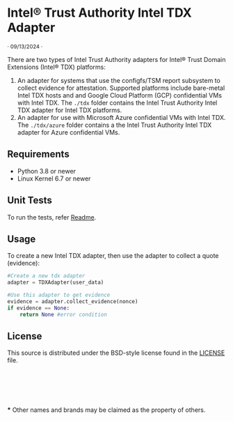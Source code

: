 # Intel® Trust Authority Intel TDX Adapter

<p style="font-size: 0.875em;">· 09/13/2024 ·</p>

There are two types of Intel Trust Authority adapters for Intel® Trust Domain Extensions (Intel® TDX) platforms:

1. An adapter for systems that use the configfs/TSM report subsystem to collect evidence for attestation. Supported platforms include bare-metal Intel TDX hosts and and Google Cloud Platform (GCP) confidential VMs with Intel TDX. The `./tdx` folder contains the Intel Trust Authority Intel TDX adapter for Intel TDX platforms.
2. An adapter for use with Microsoft Azure confidential VMs with Intel TDX. The `./tdx/azure` folder contains a the Intel Trust Authority Intel TDX adapter for Azure confidential VMs.


## Requirements

- Python 3.8 or newer
- Linux Kernel 6.7 or newer

## Unit Tests
To run the tests, refer [Readme](../../../test/README.md).

## Usage

To create a new Intel TDX adapter, then use the adapter to collect a quote (evidence):

```python
#Create a new tdx adapter
adapter = TDXAdapter(user_data)

#Use this adapter to get evidence
evidence = adapter.collect_evidence(nonce)
if evidence == None:
    return None #error condition
```

## License

This source is distributed under the BSD-style license found in the [LICENSE](../../../LICENSE)
file.

<br><br>
---

**\*** Other names and brands may be claimed as the property of others.